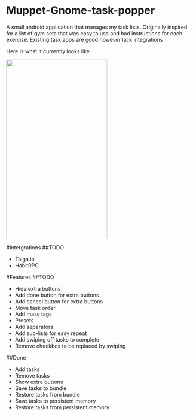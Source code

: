 # Muppet-Gnome-task-popper
A small android application that manages my task lists. 
Originally inspired for a list of gym sets that was easy to use and had instructions for each exercise.
Existing task apps are good however lack integrations

Here is what it currently looks like

<img width=270 height=480 src="http://i.imgur.com/cxEqE1H.png"/>

#Intergrations
##TODO
- Taiga.io
- HabitRPG

#Features
##TODO
- Hide extra buttons
- Add done button for extra buttons
- Add cancel button for extra buttons
- Move task order
- Add mass tags
- Presets
- Add separators
- Add sub-lists for easy repeat
- Add swiping off tasks to complete
- Remove checkbox to be replaced by swiping

##Done
- Add tasks
- Remove tasks
- Show extra buttons
- Save tasks to bundle
- Restore tasks from bundle
- Save tasks to persistent memory
- Restore tasks from persistent memory
